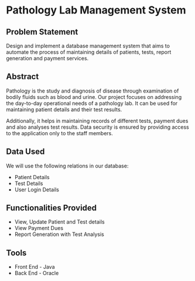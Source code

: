# Pathology Lab Management System

## Problem Statement

Design and implement a database management system that aims to automate the process of maintaining details of patients, tests, report generation and payment services. 

## Abstract

Pathology is the study and diagnosis of disease through examination of bodily fluids such as blood and urine. 
Our project focuses on addressing the day-to-day operational needs of a pathology lab. It can be used for maintaining patient details and their test results. 

Additionally, it helps in maintaining records of different tests, payment dues and also analyses test results. Data security is ensured by providing access to the application only to the staff members. 

## Data Used

We will use the following relations in our database:

* Patient Details
* Test Details
* User Login Details

## Functionalities Provided

* View, Update Patient and Test details
* View Payment Dues
* Report Generation with Test Analysis 

## Tools

- Front End - Java
- Back End - Oracle
